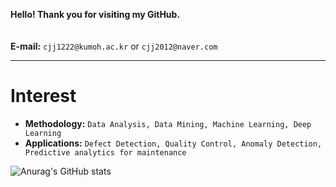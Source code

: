 
**Hello! Thank you for visiting my GitHub.** <br/><br/><br/>
**E-mail:** `cjj1222@kumoh.ac.kr` or `cjj2012@naver.com`

---

# Interest
- **Methodology:** `Data Analysis, Data Mining, Machine Learning, Deep Learning`
- **Applications:** `Defect Detection, Quality Control, Anomaly Detection, Predictive analytics for maintenance`



![Anurag's GitHub stats](https://github-readme-stats.vercel.app/api?username=jaejunchoe&show_icons=true&theme=dracula)




